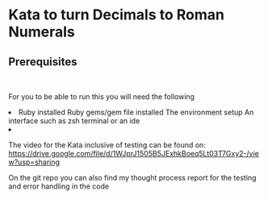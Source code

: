 # Kata to turn Decimals to Roman Numerals

<h2>Prerequisites</h2></br>

For you to be able to run this you will need the following
<li>
<ui>Ruby installed</ui>
<ui>Ruby gems/gem file installed</ui>
<ui>The environment setup</ui>
<ui>An interface such as zsh terminal or an ide</ui>
<li>

The video for the Kata inclusive of testing can be found on:
https://drive.google.com/file/d/1WJprJ1505B5JExhkBoeq5Lt03T7Gxy2-/view?usp=sharing

On the git repo you can also find my thought process report for the testing and error handling in the code
